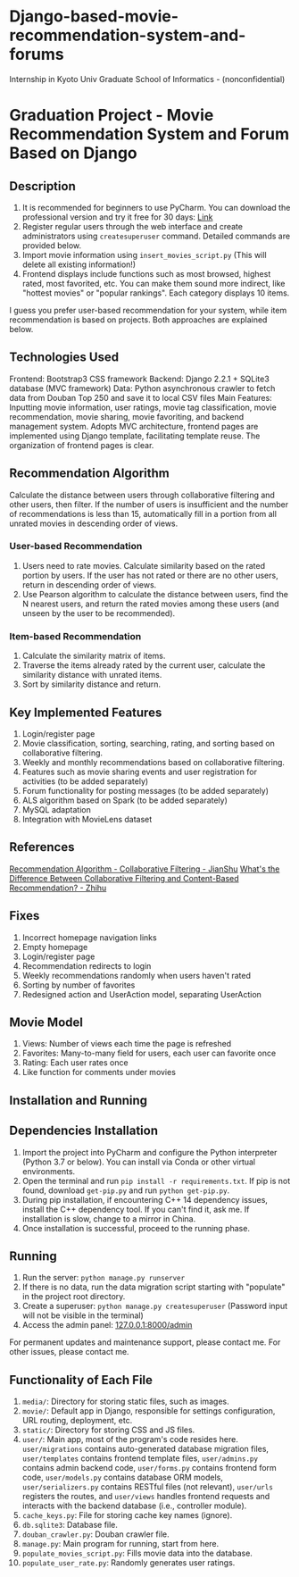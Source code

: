 # Django-based-movie-recommendation-system-and-forums
Internship in Kyoto Univ Graduate School of Informatics - (nonconfidential)
# Graduation Project - Movie Recommendation System and Forum Based on Django

## Description

1. It is recommended for beginners to use PyCharm. You can download the professional version and try it free for 30 days: [Link](https://www.jetbrains.com/pycharm/)
2. Register regular users through the web interface and create administrators using `createsuperuser` command. Detailed commands are provided below.
3. Import movie information using `insert_movies_script.py` (This will delete all existing information!)
4. Frontend displays include functions such as most browsed, highest rated, most favorited, etc. You can make them sound more indirect, like "hottest movies" or "popular rankings". Each category displays 10 items.

I guess you prefer user-based recommendation for your system, while item recommendation is based on projects. Both approaches are explained below.

## Technologies Used

Frontend: Bootstrap3 CSS framework
Backend: Django 2.2.1 + SQLite3 database (MVC framework)
Data: Python asynchronous crawler to fetch data from Douban Top 250 and save it to local CSV files
Main Features: Inputting movie information, user ratings, movie tag classification, movie recommendation, movie sharing, movie favoriting, and backend management system.
Adopts MVC architecture, frontend pages are implemented using Django template, facilitating template reuse. The organization of frontend pages is clear.

## Recommendation Algorithm

Calculate the distance between users through collaborative filtering and other users, then filter. If the number of users is insufficient and the number of recommendations is less than 15, automatically fill in a portion from all unrated movies in descending order of views.

### User-based Recommendation

1. Users need to rate movies. Calculate similarity based on the rated portion by users. If the user has not rated or there are no other users, return in descending order of views.
2. Use Pearson algorithm to calculate the distance between users, find the N nearest users, and return the rated movies among these users (and unseen by the user to be recommended).

### Item-based Recommendation

1. Calculate the similarity matrix of items.
2. Traverse the items already rated by the current user, calculate the similarity distance with unrated items.
3. Sort by similarity distance and return.

## Key Implemented Features

1. Login/register page
2. Movie classification, sorting, searching, rating, and sorting based on collaborative filtering.
3. Weekly and monthly recommendations based on collaborative filtering.
4. Features such as movie sharing events and user registration for activities (to be added separately)
5. Forum functionality for posting messages (to be added separately)
6. ALS algorithm based on Spark (to be added separately)
7. MySQL adaptation
8. Integration with MovieLens dataset

## References

[Recommendation Algorithm - Collaborative Filtering - JianShu](https://www.jianshu.com/p/5463ab162a58)
[What's the Difference Between Collaborative Filtering and Content-Based Recommendation? - Zhihu](https://www.zhihu.com/question/19971859)

## Fixes

1. Incorrect homepage navigation links
2. Empty homepage
3. Login/register page
4. Recommendation redirects to login
5. Weekly recommendations randomly when users haven't rated
6. Sorting by number of favorites
7. Redesigned action and UserAction model, separating UserAction

## Movie Model

1. Views: Number of views each time the page is refreshed
2. Favorites: Many-to-many field for users, each user can favorite once
3. Rating: Each user rates once
4. Like function for comments under movies

## Installation and Running

## Dependencies Installation

1. Import the project into PyCharm and configure the Python interpreter (Python 3.7 or below). You can install via Conda or other virtual environments.
2. Open the terminal and run `pip install -r requirements.txt`. If pip is not found, download `get-pip.py` and run `python get-pip.py`.
3. During pip installation, if encountering C++ 14 dependency issues, install the C++ dependency tool. If you can't find it, ask me. If installation is slow, change to a mirror in China.
4. Once installation is successful, proceed to the running phase.

## Running

1. Run the server: `python manage.py runserver`
2. If there is no data, run the data migration script starting with "populate" in the project root directory.
3. Create a superuser: `python manage.py createsuperuser` (Password input will not be visible in the terminal)
4. Access the admin panel: [127.0.0.1:8000/admin](http://127.0.0.1:8000/admin)

For permanent updates and maintenance support, please contact me.
For other issues, please contact me.

## Functionality of Each File

1. `media/`: Directory for storing static files, such as images.
2. `movie/`: Default app in Django, responsible for settings configuration, URL routing, deployment, etc.
3. `static/`: Directory for storing CSS and JS files.
4. `user/`: Main app, most of the program's code resides here. `user/migrations` contains auto-generated database migration files, `user/templates` contains frontend template files, `user/admins.py` contains admin backend code, `user/forms.py` contains frontend form code, `user/models.py` contains database ORM models, `user/serializers.py` contains RESTful files (not relevant), `user/urls` registers the routes, and `user/views` handles frontend requests and interacts with the backend database (i.e., controller module).
5. `cache_keys.py`: File for storing cache key names (ignore).
6. `db.sqlite3`: Database file.
7. `douban_crawler.py`: Douban crawler file.
8. `manage.py`: Main program for running, start from here.
9. `populate_movies_script.py`: Fills movie data into the database.
10. `populate_user_rate.py`: Randomly generates user ratings.
